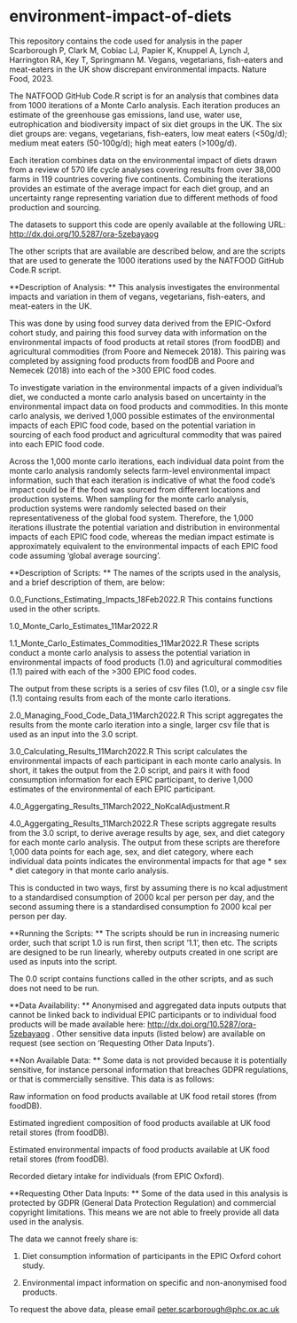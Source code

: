 # environment-impact-of-diets
This repository contains the code used for analysis in the paper Scarborough P, Clark M, Cobiac LJ, Papier K, Knuppel A, Lynch J, Harrington RA, Key T, Springmann M. Vegans, vegetarians, fish-eaters and meat-eaters in the UK show discrepant environmental impacts. Nature Food, 2023.

The NATFOOD GitHub Code.R script is for an analysis that combines data from 1000 iterations of a Monte Carlo analysis. Each iteration produces an estimate of the greenhouse gas emissions, land use, water use, eutrophication and biodiversity impact of six diet groups in the UK. The six diet groups are: vegans, vegetarians, fish-eaters, low meat eaters (<50g/d); medium meat eaters (50-100g/d); high meat eaters (>100g/d).

Each iteration combines data on the environmental impact of diets drawn from a review of 570 life cycle analyses covering results from over 38,000 farms in 119 countries covering five continents. Combining the iterations provides an estimate of the average impact for each diet group, and an uncertainty range representing variation due to different methods of food production and sourcing.

The datasets to support this code are openly available at the following URL: http://dx.doi.org/10.5287/ora-5zebayaog

The other scripts that are available are described below, and are the scripts that are used to generate the 1000 iterations used by the NATFOOD GitHub Code.R script.


**Description of Analysis: 
**
This analysis investigates the environmental impacts and variation in them of vegans, vegetarians, fish-eaters, and meat-eaters in the UK.  

This was done by using food survey data derived from the EPIC-Oxford cohort study, and pairing this food survey data with information on the environmental impacts of food products at retail stores (from foodDB) and agricultural commodities (from Poore and Nemecek 2018). This pairing was completed by assigning food products from foodDB and Poore and Nemecek (2018) into each of the >300 EPIC food codes. 

To investigate variation in the environmental impacts of a given individual’s diet, we conducted a monte carlo analysis based on uncertainty in the environmental impact data on food products and commodities. In this monte carlo analysis, we derived 1,000 possible estimates of the environmental impacts of each EPIC food code, based on the potential variation in sourcing of each food product and agricultural commodity that was paired into each EPIC food code.  

Across the 1,000 monte carlo iterations, each individual data point from the monte carlo analysis randomly selects farm-level environmental impact information, such that each iteration is indicative of what the food code’s impact could be if the food was sourced from different locations and production systems. When sampling for the monte carlo analysis, production systems were randomly selected based on their representativeness of the global food system. Therefore, the 1,000 iterations illustrate the potential variation and distribution in environmental impacts of each EPIC food code, whereas the median impact estimate is approximately equivalent to the environmental impacts of each EPIC food code assuming ‘global average sourcing’.  

**Description of Scripts: 
**
The names of the scripts used in the analysis, and a brief description of them, are below: 

0.0_Functions_Estimating_Impacts_18Feb2022.R 
This contains functions used in the other scripts. 

1.0_Monte_Carlo_Estimates_11Mar2022.R 

1.1_Monte_Carlo_Estimates_Commodities_11Mar2022.R 
These scripts conduct a monte carlo analysis to assess the potential variation in environmental impacts of food products (1.0) and agricultural commodities (1.1) paired with each of the >300 EPIC food codes.  

The output from these scripts is a series of csv files (1.0), or a single csv file (1.1) containg results from each of the monte carlo iterations. 

2.0_Managing_Food_Code_Data_11March2022.R 
This script aggregates the results from the monte carlo iteration into a single, larger csv file that is used as an input into the 3.0 script. 

3.0_Calculating_Results_11March2022.R 
This script calculates the environmental impacts of each participant in each monte carlo analysis. In short, it takes the output from the 2.0 script, and pairs it with food consumption information for each EPIC participant, to derive 1,000 estimates of the environmental of each EPIC participant. 

4.0_Aggergating_Results_11March2022_NoKcalAdjustment.R 

4.0_Aggergating_Results_11March2022.R 
These scripts aggregate results from the 3.0 script, to derive average results by age, sex, and diet category for each monte carlo analysis. The output from these scripts are therefore 1,000 data points for each age, sex, and diet category, where each individual data points indicates the environmental impacts for that age * sex * diet category in that monte carlo analysis. 

This is conducted in two ways, first by assuming there is no kcal adjustment to a standardised consumption of 2000 kcal per person per day, and the second assuming there is a standardised consumption fo 2000 kcal per person per day. 

**Running the Scripts: 
**
The scripts should be run in increasing numeric order, such that script 1.0 is run first, then script ‘1.1’, then etc. The scripts are designed to be run linearly, whereby outputs created in one script are used as inputs into the script. 

The 0.0 script contains functions called in the other scripts, and as such does not need to be run. 

**Data Availability: 
**
Anonymised and aggregated data inputs outputs that cannot be linked back to individual EPIC participants or to individual food products will be made available here: http://dx.doi.org/10.5287/ora-5zebayaog . Other sensitive data inputs (listed below) are available on request (see section on ‘Requesting Other Data Inputs’). 


**Non Available Data: 
**
Some data is not provided because it is potentially sensitive, for instance personal information that breaches GDPR regulations, or that is commercially sensitive. This data is as follows: 

Raw information on food products available at UK food retail stores (from foodDB). 

Estimated ingredient composition of food products available at UK food retail stores (from foodDB). 

Estimated environmental impacts of food products available at UK food retail stores (from foodDB). 

Recorded dietary intake for individuals (from EPIC Oxford). 


**Requesting Other Data Inputs: 
**
Some of the data used in this analysis is protected by GDPR (General Data Protection Regulation) and commercial copyright limitations. This means we are not able to freely provide all data used in the analysis. 

The data we cannot freely share is:  

1. Diet consumption information of participants in the EPIC Oxford cohort study. 

2. Environmental impact information on specific and non-anonymised food products. 


To request the above data, please email peter.scarborough@phc.ox.ac.uk 
